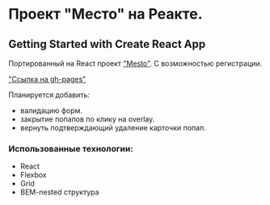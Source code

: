 # Проект "Место" на Реакте.
## Getting Started with Create React App

Портированный на React проект ["Mesto"](https://mitkas7.github.io/mesto/).
C возможностью регистрации.

["Ссылка на gh-pages"](https://mitkas7.github.io/react-mesto-auth/)

Планируется добавить:
* валидацию форм.
* закрытие попапов по клику на overlay.
* вернуть подтверждающий удаление карточки попап.


### Использованные технологии:
* React
* Flexbox
* Grid
* BEM-nested структура


